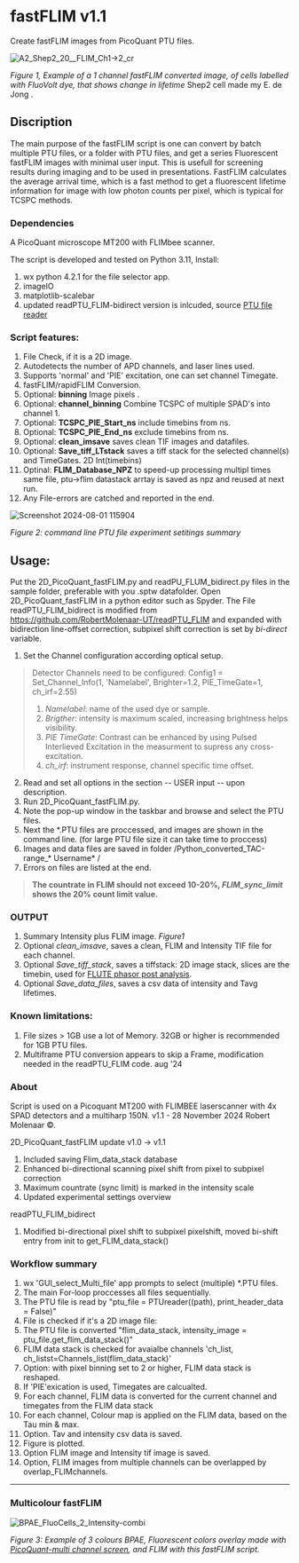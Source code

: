 # fastFLIM v1.1
Create fastFLIM images from PicoQuant PTU files.

![A2_Shep2_20__FLIM_Ch1→2_cr](https://github.com/user-attachments/assets/5f02dfff-c8ec-4779-b356-24f447a1fb1a)

*Figure 1, Example of a 1 channel fastFLIM converted image, of cells labelled with FluoVolt dye, that shows change in lifetime* Shep2 cell made my E. de Jong . 

## Discription
The main purpose of the fastFLIM script is one can convert by batch multiple PTU files, or a folder with PTU files, and get a series Fluorescent fastFLIM images with minimal user input. This is usefull for screening results during imaging and to be used in presentations. FastFLIM calculates the average arrival time, which is a fast method to get a fluorescent lifetime information for image with low photon counts per pixel, which is typical for TCSPC methods. 

### Dependencies
A PicoQuant microscope MT200 with FLIMbee scanner. 

The script is developed and tested on Python 3.11, Install:
1. wx python 4.2.1 for the file selector app.
2. imageIO
3. matplotlib-scalebar 
4. updated readPTU_FLIM-bidirect version is inlcuded, source [PTU file reader](https://github.com/RobertMolenaar-UT/readPTU_FLIM) 

### Script features:  
1. File Check, if it is a 2D  image.
2. Autodetects the number of APD channels, and laser lines used. 
3. Supports 'normal' and 'PIE' excitation, one can set channel Timegate.
4. fastFLIM/rapidFLIM Conversion.
5. Optional: **binning** Image pixels .
6. Optional: **channel_binning** Combine TCSPC of multiple SPAD's into channel 1.
7. Optional: **TCSPC_PIE_Start_ns** include timebins from ns.
8. Optional: **TCSPC_PIE_End_ns** exclude timebins from ns.
9. Optional: **clean_imsave** saves clean TIF images and datafiles.
10. Optional: **Save_tiff_LTstack** saves a tiff stack for the selected channel(s) and TimeGates. 2D Int(timebins)
11. Optinal: **FLIM_Database_NPZ** to speed-up processing multipl times same file, ptu→flim datastack arrtay is saved as npz and reused at next run.
12. Any File-errors are catched and reported in the end.

![Screenshot 2024-08-01 115904](https://github.com/user-attachments/assets/d5c1737b-26cc-4bff-8c75-d49b447a3d44)

*Figure 2: command line PTU file experiment setitings summary*

## Usage: 

Put the 2D_PicoQuant_fastFLIM.py and readPU_FLUM_bidirect.py files in the sample folder, preferable with you .sptw datafolder. Open 2D_PicoQuant_fastFLIM in a python editor such as Spyder. The File readPTU_FLIM_bidirect is modified from https://github.com/RobertMolenaar-UT/readPTU_FLIM and expanded with bidirection line-offset correction, subpixel shift correction is set by *bi-direct* variable.

1. Set the Channel configuration according optical setup.

>Detector Channels need to be configured:
Config1 = Set_Channel_Info(1,
			   'Namelabel',
			   Brighter=1.2,
			   PIE_TimeGate=1,
			   ch_irf=2.55)
>1. *Namelabel*: name of the used dye or sample.
>2. *Brigther*: 	intensity is maximum scaled, increasing brightness helps visibility.
>3. *PIE TimeGate*: Contrast can be enhanced by using Pulsed Interlieved Excitation in the measurment to supress any cross-excitation. 
>4. *ch_irf*: instrument response, channel specific time offset.
	
2. Read and set all options in the section -- USER input --  upon description.
3. Run 2D_PicoQuant_fastFLIM.py.
4. Note the pop-up window in the taskbar and browse and select the PTU files.
5. Next the *.PTU files are proccessed, and images are shown in the command line. (for large PTU file size it can take time to proccess)
6. Images and data files are saved in folder /Python_converted_TAC-range_* Username* /
7. Errors on files are listed at the end.

>**The countrate in FLIM should not exceed 10-20%, *FLIM_sync_limit* shows the 20% count limit value.**

### OUTPUT

1. Summary Intensity plus FLIM image. *Figure1*
2. Optional *clean_imsave*, saves a clean, FLIM and Intensity TIF file for each channel.
3. Optional *Save_tiff_stack*, saves a tiffstack: 2D image stack, slices are the timebin, used for [FLUTE phasor post analysis](https://github.com/LaboratoryOpticsBiosciences/FLUTE).
4. Optional *Save_data_files*, saves a csv data of intensity and Tavg lifetimes.



### Known limitations: 

1. File sizes > 1GB use a lot of Memory. 32GB or higher is recommended for 1GB PTU files. 
2. Multiframe PTU conversion appears to skip a Frame, modification needed in the readPTU_FLIM code. aug '24

### About
Script is used on a Picoquant MT200 with FLIMBEE laserscanner with 4x SPAD detectors and a multiharp 150N.
v1.1 - 28 November 2024 Robert Molenaar ©.

2D_PicoQuant_fastFLIM update v1.0 → v1.1 
1. Included saving Flim_data_stack database
2. Enhanced bi-directional scanning pixel shift from pixel to subpixel correction
3. Maximum countrate (sync limit) is marked in the intensity scale
4. Updated experimental settings overview
   
readPTU_FLIM_bidirect
1. Modified bi-directional pixel shift to subpixel pixelshift, moved bi-shift entry from init to get_FLIM_data_stack()


### Workflow summary
 
1.  wx 'GUI_select_Multi_file' app prompts to select (multiple) *.PTU files. 
2.  The main For-loop proccesses all files sequentially.
3.  The PTU file is read by "ptu_file  = PTUreader((path), print_header_data = False)"
4.  File is checked if it's a 2D image file:
5.  The PTU file is converted "flim_data_stack, intensity_image = ptu_file.get_flim_data_stack()"
6.  FLIM data stack is checked for avaialbe channels 'ch_list, ch_listst=Channels_list(flim_data_stack)'
7.  Option: with pixel binning set to 2 or higher, FLIM data stack is reshaped.
8.  If 'PIE'exication is used, Timegates are calcualted.
9.  For each channel, FLIM data is converted for the current channel and timegates from the FLIM data stack
10. For each channel, Colour map is applied on the FLIM data, based on the Tau min & max.
11. Option. Tav and intensity csv data is saved.
12. Figure is plotted.
13. Option  FLIM image and Intensity tif image is saved.
14. Option, FLIM images from multiple channels can be overlapped by overlap_FLIMchannels.
---
### Multicolour fastFLIM

![BPAE_FluoCells_2_Intensity-combi](https://github.com/user-attachments/assets/3bc7ef2d-39e6-474c-a55f-072f75c9a33d)

*Figure 3: Example of 3 colours BPAE, Fluorescent colors overlay made with [PicoQuant-multi channel screen](https://github.com/RobertMolenaar-UT/PicoQuant-multi_channel_screen), and FLIM with this fastFLIM script.*





